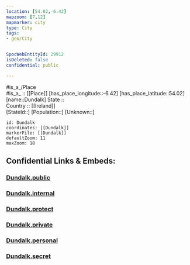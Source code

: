 ```yaml
---
location: [54.02,-6.42] 
mapzoom: [7,12] 
mapmarker: city 
type: City
tags:
- geo/City


SpocWebEntityId: 29912
isDeleted: false
confidential: public

---
```

#is_a_/Place  
#is_a_ :: [[Place]] 
[has_place_longitude::-6.42] 
[has_place_latitude::54.02] 
[name::Dundalk] 
State ::  
Country :: [[Ireland]]  
[StateId::] 
[Population::] 
[Unknown::] 


```leaflet
id: Dundalk
coordinates: [[Dundalk]] 
markerFile: [[Dundalk]] 
defaultZoom: 11 
maxZoom: 18
```


## Confidential Links & Embeds: 

### [Dundalk.public](/_public/\Earth\Continent\Europe\Europe~North\Ireland\Ireland,Provinces\Leinster\Louth\CityDundalk.public.md) 

### [Dundalk.internal](/_internal/\Earth\Continent\Europe\Europe~North\Ireland\Ireland,Provinces\Leinster\Louth\CityDundalk.internal.md) 

### [Dundalk.protect](/_protect/\Earth\Continent\Europe\Europe~North\Ireland\Ireland,Provinces\Leinster\Louth\CityDundalk.protect.md) 

### [Dundalk.private](/_private/\Earth\Continent\Europe\Europe~North\Ireland\Ireland,Provinces\Leinster\Louth\CityDundalk.private.md) 

### [Dundalk.personal](/_personal/\Earth\Continent\Europe\Europe~North\Ireland\Ireland,Provinces\Leinster\Louth\CityDundalk.personal.md) 

### [Dundalk.secret](/_secret/\Earth\Continent\Europe\Europe~North\Ireland\Ireland,Provinces\Leinster\Louth\CityDundalk.secret.md)

